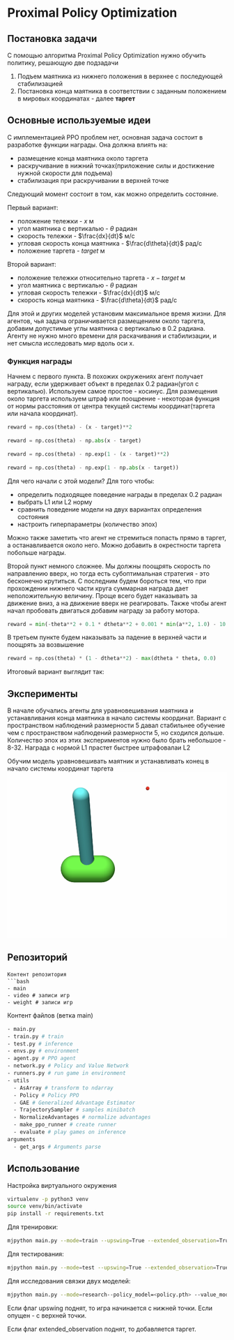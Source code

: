 # Proximal Policy Optimization

## Постановка задачи
С помощью алгоритма Proximal Policy Optimization нужно обучить политику, решающую две подзадачи

1. Подъем маятника из нижнего положения в верхнее с последующей стабилизацией 
2. Постановка конца маятника в соответствии с заданным положением в мировых координатах - далее **таргет**

## Основные используемые идеи
С имплементацией PPO проблем нет, основная задача состоит в разработке функции награды. Она должна влиять на:  

- размещение конца маятника около таргета  
- раскручивание в нижний точках(приложение силы и достижение нужной скорости для подъема)  
- стабилизация при раскручивании в верхней точке

Следующий момент состоит в том, как можно определить состояние.

Первый вариант:

- положение тележки - $x$ м
- угол маятника с вертикалью - $\theta$ радиан
- скорость тележки - $\frac{dx}{dt}$ м/с
- угловая скорость конца маятника - $\frac{d\theta}{dt}$ рад/с
- положение таргета - $target$ м
  
Второй вариант:

- положение тележки относительно таргета - $х - target$ м
- угол маятника с вертикалью - $\theta$ радиан
- угловая скорость тележки - $\frac{dx}{dt}$ м/с
- скорость конца маятника - $\frac{d\theta}{dt}$ рад/с
  
Для этой и других моделей установим максимальное время жизни. Для агентов, чья задача ограничивается размещением около таргета, добавим допустимые углы маятника с вертикалью в 0.2 радиана. Агенту не нужно много времени для раскачивания и стабилизации, и нет смысла исследовать мир вдоль оси x.

### Функция награды
Начнем с первого пункта. В похожих окружениях агент получает награду, если удерживает объект в пределах 0.2 радиан(угол с вертикалью). Используем самое простое - косинус. Для размещения около таргета используем штраф или поощрение - некоторая функция от нормы расстояния от центра текущей системы координат(таргета или начала координат).
```python
reward = np.cos(theta) - (x - target)**2
```

```python
reward = np.cos(theta) - np.abs(x - target)
```

```python
reward = np.cos(theta) - np.exp(1 - (x - target)**2)
```

```python
reward = np.cos(theta) - np.exp(1 - np.abs(x - target))
```

Для чего начали с этой модели? Для того чтобы:

-  определить подходящее поведение награды в пределах 0.2 радиан
-  выбрать L1 или L2 норму
-  сравнить поведение модели  на двух вариантах определения состояния
-  настроить гиперпараметры (количество эпох)

Можно также заметить что агент не стремиться попасть прямо в таргет, а останавливается около него. Можно добавить в окрестности таргета побольше награды.

Второй пункт немного сложнее. Мы должны поощрять скорость по направлению вверх, но тогда есть субоптимальная стратегия -  это бесконечно крутиться. C последним будем бороться тем, что при прохождении нижнего части круга суммарная награда дает неположительную величину. Проще всего будет наказывать за движение вниз, а на движение вверх не реагировать. Также чтобы агент начал пробовать двигаться добавим награду за работу мотора.
```python
reward = min(-theta**2 + 0.1 * dtheta**2 + 0.001 * min(a**2, 1.0) - 10.0, 0.0) + np.exp(-(x - target)**2)
```
В третьем пункте будем наказывать за падение в верхней части и поощрять за возвышение
```python
reward = np.cos(theta) * (1 - dtheta**2) - max(dtheta * theta, 0.0)
```

Итоговый вариант выглядит так:

## Эксперименты

В начале обучались агенты для уравновешивания маятника и устанавливания конца маятника в начало системы координат. Вариант с пространством наблюдений размерности 5 давал стабильнее обучение чем с пространством наблюдений размерности 5, но сходился дольше. Количество эпох из этих экспериментов нужно было брать небольшое - 8-32. Награда с нормой L1 прастет быстрее штрафовалаи L2 

Обучим модель уравновешивать маятник и устанавливать конец в начало системы координат таргета
[![Watch the video](https://github.com/Pikudan/PPO/blob/4c8ac915d27fe7b9a70a311848ba6a1ba831d021/video/%D1%83%D1%80%D0%B0%D0%B2%D0%BD%D0%BE%D0%B2%D0%B5%D1%88%D0%B8%D0%B2%D0%B0%D0%BD%D0%B8%D0%B5.jpg)](https://github.com/Pikudan/PPO/blob/903966790292efba3ba0ebc042a8e169e6d716ec/video/%D1%83%D1%80%D0%B0%D0%B2%D0%BD%D0%BE%D0%B2%D0%B5%D1%88%D0%B8%D0%B2%D0%B0%D0%BD%D0%B8%D0%B5.mov)

## Репозиторий
```
Контент репозитория
```bash
- main
- video # записи игр
- weight # записи игр
```
Контент файлов (ветка main)
```bash
- main.py
- train.py # train
- test.py # inference 
- envs.py # environment
- agent.py # PPO agent
- network.py # Policy and Value Network
- runners.py # run game in environment
- utils
  - AsArray # transform to ndarray
  - Policy # Policy PPO
  - GAE # Generalized Advantage Estimator
  - TrajectorySampler # samples minibatch
  - NormalizeAdvantages # normalize advantages
  - make_ppo_runner # create runner
  - evaluate # play games on inference
arguments
  - get_args # Arguments parse
```

## Использование

Настройка виртуального окружения
```bash
virtualenv -p python3 venv
source venv/bin/activate
pip install -r requirements.txt
```

Для тренировки:
```bash
mjpython main.py --mode=train --upswing=True --extended_observation=True
```

Для тестирования:
```bash
mjpython main.py --mode=test --upswing=True --extended_observation=True --policy_model=<policy.pth> --value_model=<value.pth>
```

Для исследования связки двух моделей:
```bash
mjpython main.py --mode=research--policy_model=<policy.pth> --value_model=<value.pth>
```

Если флаг upswing поднят, то игра начинается с нижней точки. Если опущен - с верхней точки.

Если флаг extended_observation поднят, то добавляется таргет. 

